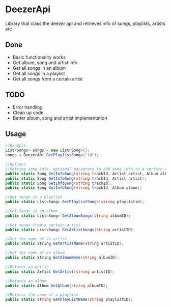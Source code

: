 # DeezerApi
Library that class the deezer api and retrieves info of songs, playlists, artists etc

## Done
- Basic functionality works
- Get album, song and artist info
- Get all songs in an album
- Get all songs in a playlist
- Get all songs from a certain artist

## TODO
- Error handling
- Clean up code
- Better album, song and artist implementation

## Usage
```C#
//Example
List<Songs> songs = new List<Song>();
songs = DeezerApi.GetPlaylistSongs("id");
```

```C#
//Options
//Getting song info, optional paramters to add song info to a certain artist and/or album
public static Song GetInfoSong(string trackId, Artist artist, Album album);
public static Song GetInfoSong(string trackId, Artist artist);
public static Song GetInfoSong(string trackId);
public static Song GetInfoSong(string trackId, Album album);

//Get songs in a playlist
public static List<Song> GetPlaylistSongs(string playlistid);

//Get Songs in an album
public static List<Song> GetAlbumSongs(string albumID);

//Get songs from a certain artist
public static List<Song> GetArtistSongs(string artistID);

//Get the name of an artist
public static String GetArtistName(string artistID);

//Get the name of an album
public static String GetAlbumName(string albumID);
	
//Returns an artist
public static Artist GetArtist(string artistID);

//Returns an album
public static Album GetAlbum(string albumID);

//Returns the name of a playlist
public static string GetPlayListName(string playlistID);
```
